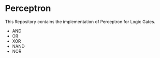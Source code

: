 # Perceptron
This Repository contains the implementation of Perceptron for Logic Gates.
- AND
- OR
- XOR
- NAND
- NOR

